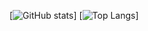 [![GitHub stats](https://github-readme-stats.vercel.app/api?username=znerol29&show_icons=true&theme=dark)]
[![Top Langs](https://github-readme-stats.vercel.app/api/top-langs/?username=znerol29&layout=compact&theme=dark)]
